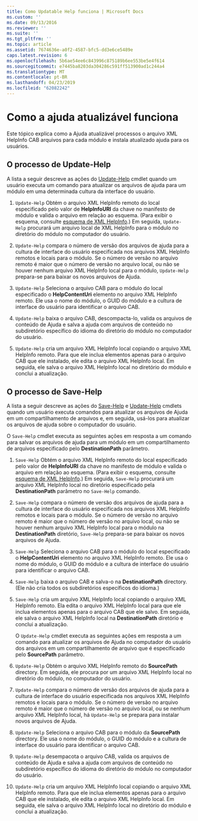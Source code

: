 ```yaml
---
title: Como Updatable Help funciona | Microsoft Docs
ms.custom: ''
ms.date: 09/13/2016
ms.reviewer: ''
ms.suite: ''
ms.tgt_pltfrm: ''
ms.topic: article
ms.assetid: 7674636e-a0f2-4587-bfc5-dd3e6ce5489e
caps.latest.revision: 6
ms.openlocfilehash: 5b6ae54ee6c843996c875189b6ee553be5e4f614
ms.sourcegitcommit: e7445ba8203da304286c591ff513900ad1c244a4
ms.translationtype: MT
ms.contentlocale: pt-BR
ms.lasthandoff: 04/23/2019
ms.locfileid: "62082242"
---
```

# <a name="how-updatable-help-works"></a>Como a ajuda atualizável funciona

Este tópico explica como a Ajuda atualizável processos o arquivo XML HelpInfo CAB arquivos para cada módulo e instala atualizado ajuda para os usuários.

## <a name="the-update-help-process"></a>O processo de Update-Help

A lista a seguir descreve as ações do [Update-Help](/powershell/module/Microsoft.PowerShell.Core/Update-Help) cmdlet quando um usuário executa um comando para atualizar os arquivos de ajuda para um módulo em uma determinada cultura da interface do usuário.

1. `Update-Help` Obtém o arquivo XML HelpInfo remoto do local especificado pelo valor de **HelpInfoURI** da chave no manifesto de módulo e valida o arquivo em relação ao esquema. (Para exibir o esquema, consulte [esquema de XML HelpInfo](./helpinfo-xml-schema.md).) Em seguida, `Update-Help` procurará um arquivo local de XML HelpInfo para o módulo no diretório do módulo no computador do usuário.

2. `Update-Help` compara o número de versão dos arquivos de ajuda para a cultura de interface do usuário especificada nos arquivos XML HelpInfo remotos e locais para o módulo. Se o número de versão no arquivo remoto é maior que o número de versão no arquivo local, ou não se houver nenhum arquivo XML HelpInfo local para o módulo, `Update-Help` prepara-se para baixar os novos arquivos de Ajuda.

3. `Update-Help` Seleciona o arquivo CAB para o módulo do local especificado o **HelpContentUri** elemento no arquivo XML HelpInfo remoto. Ele usa o nome do módulo, o GUID do módulo e a cultura de interface do usuário para identificar o arquivo CAB.

4. `Update-Help` baixa o arquivo CAB, descompacta-lo, valida os arquivos de conteúdo de Ajuda e salva a ajuda com arquivos de conteúdo no subdiretório específico do idioma do diretório do módulo no computador do usuário.

5. `Update-Help` cria um arquivo XML HelpInfo local copiando o arquivo XML HelpInfo remoto. Para que ele inclua elementos apenas para o arquivo CAB que ele instalado, ele edita o arquivo XML HelpInfo local. Em seguida, ele salva o arquivo XML HelpInfo local no diretório do módulo e conclui a atualização.

## <a name="the-save-help-process"></a>O processo de Save-Help

A lista a seguir descreve as ações do [Save-Help](/powershell/module/Microsoft.PowerShell.Core/Save-Help) e [Update-Help](/powershell/module/Microsoft.PowerShell.Core/Update-Help) cmdlets quando um usuário executa comandos para atualizar os arquivos de Ajuda em um compartilhamento de arquivos e, em seguida, usá-los para atualizar os arquivos de ajuda sobre o computador do usuário.

O `Save-Help` cmdlet executa as seguintes ações em resposta a um comando para salvar os arquivos de ajuda para um módulo em um compartilhamento de arquivos especificado pelo **DestinationPath** parâmetro.

1. `Save-Help` Obtém o arquivo XML HelpInfo remoto do local especificado pelo valor de **HelpInfoURI** da chave no manifesto de módulo e valida o arquivo em relação ao esquema. (Para exibir o esquema, consulte [esquema de XML HelpInfo](./helpinfo-xml-schema.md).) Em seguida, `Save-Help` procurará um arquivo XML HelpInfo local no diretório especificado pela **DestinationPath** parâmetro no `Save-Help` comando.

2. `Save-Help` compara o número de versão dos arquivos de ajuda para a cultura de interface do usuário especificada nos arquivos XML HelpInfo remotos e locais para o módulo. Se o número de versão no arquivo remoto é maior que o número de versão no arquivo local, ou não se houver nenhum arquivo XML HelpInfo local para o módulo na **DestinationPath** diretório, `Save-Help` prepara-se para baixar os novos arquivos de Ajuda.

3. `Save-Help` Seleciona o arquivo CAB para o módulo do local especificado o **HelpContentUri** elemento no arquivo XML HelpInfo remoto. Ele usa o nome do módulo, o GUID do módulo e a cultura de interface do usuário para identificar o arquivo CAB.

4. `Save-Help` baixa o arquivo CAB e salva-o na **DestinationPath** directory. (Ele não cria todos os subdiretórios específicos do idioma.)

5. `Save-Help` cria um arquivo XML HelpInfo local copiando o arquivo XML HelpInfo remoto. Ela edita o arquivo XML HelpInfo local para que ele inclua elementos apenas para o arquivo CAB que ele salvo. Em seguida, ele salva o arquivo XML HelpInfo local na **DestinationPath** diretório e conclui a atualização.

   O `Update-Help` cmdlet executa as seguintes ações em resposta a um comando para atualizar os arquivos de Ajuda no computador do usuário dos arquivos em um compartilhamento de arquivo que é especificado pelo **SourcePath** parâmetro.

1. `Update-Help` Obtém o arquivo XML HelpInfo remoto do **SourcePath** directory. Em seguida, ele procura por um arquivo XML HelpInfo local no diretório do módulo, no computador do usuário.

2. `Update-Help` compara o número de versão dos arquivos de ajuda para a cultura de interface do usuário especificada nos arquivos XML HelpInfo remotos e locais para o módulo. Se o número de versão no arquivo remoto é maior que o número de versão no arquivo local, ou se nenhum arquivo XML HelpInfo local, há `Update-Help` se prepara para instalar novos arquivos de Ajuda.

3. `Update-Help` Seleciona o arquivo CAB para o módulo da **SourcePath** directory. Ele usa o nome do módulo, o GUID do módulo e a cultura de interface do usuário para identificar o arquivo CAB.

4. `Update-Help` desempacota o arquivo CAB, valida os arquivos de conteúdo de Ajuda e salva a ajuda com arquivos de conteúdo no subdiretório específico do idioma do diretório do módulo no computador do usuário.

5. `Update-Help` cria um arquivo XML HelpInfo local copiando o arquivo XML HelpInfo remoto. Para que ele inclua elementos apenas para o arquivo CAB que ele instalado, ele edita o arquivo XML HelpInfo local. Em seguida, ele salva o arquivo XML HelpInfo local no diretório do módulo e conclui a atualização.